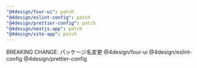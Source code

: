 ```yaml
---
"@4design/four-ui": patch
"@4design/eslint-config": patch
"@4design/prettier-config": patch
"@4design/nextjs-app": patch
"@4design/vite-app": patch
---
```


BREAKING CHANGE: パッケージ名変更 @4design/four-ui @4design/eslint-config @4design/prettier-config

